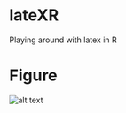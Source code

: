 # lateXR
Playing around with latex in R


# Figure
![alt text]('https://github.com/lordoferos/lateXR/blob/main/latexpdf.JPG')
